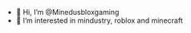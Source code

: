 - 👋 Hi, I’m @Minedusbloxgaming
- 👀 I’m interested in mindustry, roblox and minecraft

<!---
To reach me, u can ping me or chat with me in discord!
---!>
